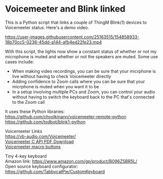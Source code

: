 # Voicemeeter and Blink linked
This is a Python script that links a couple of ThingM Blink(1) devices to Voicemeeter status.  Here's a demo video.

https://user-images.githubusercontent.com/25163515/154858933-18b70cc5-0236-45dd-a144-afb4ed22fe23.mp4

With this script, the lights now show a constant status of whether or not my microphone is muted and whether or not the speakers are muted.  Some use cases include:
* When making video recordings, you can be sure that your micrphone is live without having to check Voicemeeter directly
* Adding confidence to Zoom calls where you can be sure that your micrphone is muted when you want it to be
* In a setup involving multiple PCs and Zoom, you can control your audio without having to switch the keyboard back to the PC that's connected to the Zoom call

It uses these Python libraries: \
https://github.com/chvolkmann/voicemeeter-remote-python \
https://github.com/todbot/blink1-python

Voicemeeter Links \
https://vb-audio.com/Voicemeeter/ \
[Voicemeeter C API PDF Download](https://download.vb-audio.com/Download_CABLE/VoicemeeterRemoteAPI.pdf) \
[Voicemeeter macro buttons](https://forum.vb-audio.com/viewtopic.php?t=353) 

Tiny 4-key keyboard \
Amazon link: https://www.amazon.com/gp/product/B096Z5BR5L/ \
Open source keyboard configurator: https://github.com/TabbycatPie/CustomKeyboard 


